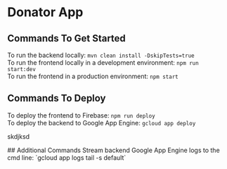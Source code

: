 # Donator App

## Commands To Get Started
To run the backend locally: `mvn clean install -DskipTests=true`
<br>
To run the frontend locally in a development environment: `npm run start:dev`
<br>
To run the frontend in a production environment: `npm start`

## Commands To Deploy
To deploy the frontend to Firebase: `npm run deploy`
<br>
To deploy the backend to Google App Engine: `gcloud app deploy` 
<p>skdjksd</p>
## Additional Commands
Stream backend Google App Engine logs to the cmd line: `gcloud app logs tail -s default`